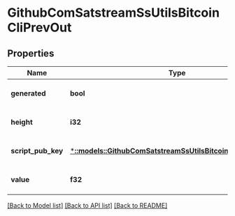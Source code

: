 # GithubComSatstreamSsUtilsBitcoinCliPrevOut

## Properties
Name | Type | Description | Notes
------------ | ------------- | ------------- | -------------
**generated** | **bool** |  | [optional] [default to null]
**height** | **i32** |  | [optional] [default to null]
**script_pub_key** | [***::models::GithubComSatstreamSsUtilsBitcoinCliScriptPubKey**](github_com_satstream_ss-utils_bitcoin-cli.ScriptPubKey.md) |  | [optional] [default to null]
**value** | **f32** |  | [optional] [default to null]

[[Back to Model list]](../README.md#documentation-for-models) [[Back to API list]](../README.md#documentation-for-api-endpoints) [[Back to README]](../README.md)


